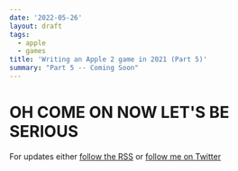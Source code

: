 ```yaml
---
date: '2022-05-26'
layout: draft
tags:
  - apple
  - games
title: 'Writing an Apple 2 game in 2021 (Part 5)'
summary: "Part 5 -- Coming Soon"
---
```


# OH COME ON NOW LET'S BE SERIOUS

For updates either [follow the RSS](https://nick.zoic.org/feed.rss) or [follow me on Twitter](https://twitter.com/nickzoic/)

